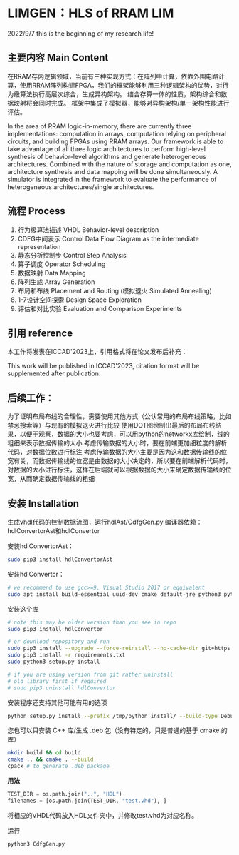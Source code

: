 # LIMGEN：HLS of RRAM LIM
2022/9/7
this is the beginning of my research life!
## 主要内容 Main Content
在RRAM存内逻辑领域，当前有三种实现方式：在阵列中计算，依靠外围电路计算，使用RRAM阵列构建FPGA，我们的框架能够利用三种逻辑架构的优势，对行为级算法执行高层次综合，生成异构架构。
结合存算一体的性质，架构综合和数据映射将会同时完成。
框架中集成了模拟器，能够对异构架构/单一架构性能进行评估。

In the area of RRAM logic-in-memory, there are currently three implementations: computation in arrays, computation relying on peripheral circuits, and building FPGAs using RRAM arrays. Our framework is able to take advantage of all three logic architectures to perform high-level synthesis of behavior-level algorithms and generate heterogeneous architectures.
Combined with the nature of storage and computation as one, architecture synthesis and data mapping will be done simultaneously.
A simulator is integrated in the framework to evaluate the performance of heterogeneous architectures/single architectures.


## 流程 Process
1. 行为级算法描述 VHDL Behavior-level description
2. CDFG中间表示 Control Data Flow Diagram as the intermediate representation
3. 静态分析控制步 Control Step Analysis
4. 算子调度 Operator Scheduling
5. 数据映射 Data Mapping
6. 阵列生成 Array Generation
7. 布局和布线 Placement and Routing (模拟退火 Simulated Annealing)
8. 1-7设计空间探索 Design Space Exploration
9. 评估和对比实验 Evaluation and Comparison Experiments

## 引用 reference
本工作将发表在ICCAD'2023上，引用格式将在论文发布后补充：

This work will be published in ICCAD'2023, citation format will be supplemented after publication:


## 后续工作：
为了证明布局布线的合理性，需要使用其他方式（公认常用的布局布线策略，比如禁忌搜索等）与现有的模拟退火进行比较
使用DOT图绘制出最后的布局布线结果，以便于观察，数据的大小也要考虑，可以用python的networkx库绘制，线的粗细来表示数据传输的大小
考虑传输数据的大小时，要在前端更加细粒度的解析代码，对数据位数进行标注
考虑传输数据的大小主要是因为这和数据传输线的位宽有关，而数据传输线的位宽是由数据的大小决定的，所以要在前端解析代码时，对数据的大小进行标注，这样在后端就可以根据数据的大小来确定数据传输线的位宽，从而确定数据传输线的粗细

## 安装 Installation
生成vhdl代码的控制数据流图，运行hdlAst/CdfgGen.py
编译器依赖：hdlConvertorAst和hdlConvertor

安装hdlConvertorAst：

```bash
sudo pip3 install hdlConvertorAst
```

安装hdlConvertor：

```bash
# we recommend to use gcc>=9, Visual Studio 2017 or equivalent
sudo apt install build-essential uuid-dev cmake default-jre python3 python3-dev python3-pip libantlr4-runtime-dev antlr4 ninja-build
```

安装这个库

```bash
# note this may be older version than you see in repo
sudo pip3 install hdlConvertor

# or download repository and run
sudo pip3 install --upgrade --force-reinstall --no-cache-dir git+https://github.com/Nic30/hdlConvertorAst.git
sudo pip3 install -r requirements.txt
sudo python3 setup.py install

# if you are using version from git rather uninstall
# old library first if required
# sudo pip3 uninstall hdlConvertor
```

安装程序还支持其他可能有用的选项

```bash
python setup.py install --prefix /tmp/python_install/ --build-type Debug -- -DANTLR_JAR_LOCATION=/antlr-4.7.1-complete.jar -- VERBOSE=1
```

您也可以只安装 C++ 库/生成 .deb 包（没有特定的，只是普通的基于 cmake 的库）

```bash
mkdir build && cd build
cmake .. && cmake . --build
cpack # to generate .deb package
```

**用法**

```python
TEST_DIR = os.path.join("..", "HDL")
filenames = [os.path.join(TEST_DIR, "test.vhd"), ]
```

将相应的VHDL代码放入HDL文件夹中，并修改test.vhd为对应名称。

运行

```python
python3 CdfgGen.py
```

